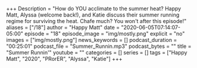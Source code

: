 +++
Description = "How do YOU acclimate to the summer heat? Happy Matt, Alyssa (welcome back!), and Katie discuss their summer running regime for surviving the heat. Chafe much? You won't after this episode!"
aliases = ["/18"]
author = "Happy Matt"
date = "2020-06-05T07:14:07-05:00"
episode = "18"
episode_image = "img/mostly.png"
explicit = "no"
images = ["img/mostly.png"]
news_keywords = []
podcast_duration = "00:25:01"
podcast_file = "Summer_Runnin.mp3"
podcast_bytes = ""
title = "Summer Runnin'"
youtube = ""
categories = []
series = []
tags = ["Happy Matt", "2020", "PRorER", "Alyssa", "Katie"]
+++
